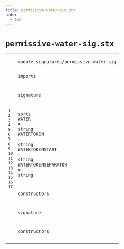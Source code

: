 ```yaml
---
title: permissive-water-sig.stx
hide:
  - toc
---
```


# `permissive-water-sig.stx`



[pdmosses/webdsl-statix/webdslstatix/src-gen/statix/signatures/permissive-water-sig.stx]: https://github.com/pdmosses/webdsl-statix/blob/master/webdslstatix/src-gen/statix/signatures/permissive-water-sig.stx "The source file on GitHub"

<div class="stx"><table class="highlighttable"><tbody><tr><td class="linenos"><div class="linenodiv"><pre><span></span>1
2
3
4
5
6
7
8
9
10
11
12
13
14
15
16
17
</pre></div></td>
<td class="code"><pre><code><span class="keyword">module</span> <span id="signatures/permissive-water-sig_7_38" title="Not referenced locally, nor via imports"><span class="token sort_Id">signatures/permissive-water-sig</span></span>

<span class="keyword">imports</span>

<span class="keyword">signature</span>

  <span class="keyword">sorts</span>
    <span class="cons_SortAlias"><span id="WATER_72_77" title="Not referenced locally, nor via imports"><span class="token sort_Id">WATER</span></span> <span class="operator">=</span> <span class="cons_StringSort">string</span></span>
    <span class="cons_SortAlias"><span id="WATERTOKEN_91_101" title="Not referenced locally, nor via imports"><span class="token sort_Id">WATERTOKEN</span></span> <span class="operator">=</span> <span class="cons_StringSort">string</span></span>
    <span class="cons_SortAlias"><span id="WATERTOKENSTART_115_130" title="Not referenced locally, nor via imports"><span class="token sort_Id">WATERTOKENSTART</span></span> <span class="operator">=</span> <span class="cons_StringSort">string</span></span>
    <span class="cons_SortAlias"><span id="WATERTOKENSEPARATOR_144_163" title="Not referenced locally, nor via imports"><span class="token sort_Id">WATERTOKENSEPARATOR</span></span> <span class="operator">=</span> <span class="cons_StringSort">string</span></span>

  <span class="keyword">constructors</span>

<span class="keyword">signature</span>

  <span class="keyword">constructors</span>
</code></pre></td></tr></tbody></table></div>